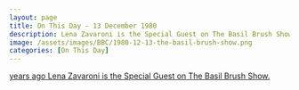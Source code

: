```yaml
---
layout: page
title: On This Day - 13 December 1980
description: Lena Zavaroni is the Special Guest on The Basil Brush Show.
image: /assets/images/BBC/1980-12-13-the-basil-brush-show.png
categories: [On This Day]
---
```


[<span id="age1"></span> years ago Lena Zavaroni is the Special Guest on The Basil Brush Show.](/bbc%20one/1980/12/13/the-basil-brush-show.html)

<!-- Script for calculating number of years ago -->
<script>
var dob = '19801213';
var year = Number(dob.substr(0, 4));
var month = Number(dob.substr(4, 2)) - 1;
var day = Number(dob.substr(6, 2));
var today = new Date();
var age1 = today.getFullYear() - year;
if (today.getMonth() < month || (today.getMonth() == month && today.getDate() < day)) {
age1--;
}
document.getElementById("age1").innerHTML=age1;
</script>

